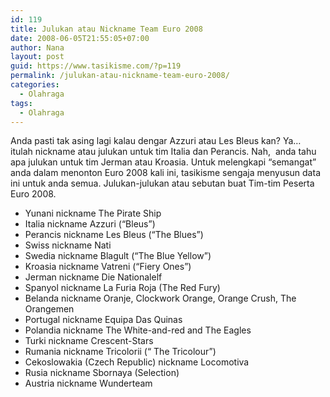 ```yaml
---
id: 119
title: Julukan atau Nickname Team Euro 2008
date: 2008-06-05T21:55:05+07:00
author: Nana
layout: post
guid: https://www.tasikisme.com/?p=119
permalink: /julukan-atau-nickname-team-euro-2008/
categories:
  - Olahraga
tags:
  - Olahraga
---
```

Anda pasti tak asing lagi kalau dengar Azzuri atau Les Bleus kan? Ya… itulah nickname atau julukan untuk tim Italia dan Perancis. Nah,  anda tahu apa julukan untuk tim Jerman atau Kroasia. Untuk melengkapi “semangat” anda dalam menonton Euro 2008 kali ini, tasikisme sengaja menyusun data ini untuk anda semua. Julukan-julukan atau sebutan buat Tim-tim Peserta Euro 2008.

  * Yunani nickname The Pirate Ship
  * Italia nickname Azzuri (“Bleus”)
  * Perancis nickname Les Bleus (“The Blues”)
  * Swiss nickname Nati
  * Swedia nickname Blagult (“The Blue Yellow”)
  * Kroasia nickname Vatreni (“Fiery Ones”)
  * Jerman nickname Die Nationalelf
  * Spanyol nickname La Furia Roja (The Red Fury)
  * Belanda nickname Oranje, Clockwork Orange, Orange Crush, The Orangemen
  * Portugal nickname Equipa Das Quinas
  * Polandia nickname The White-and-red and The Eagles
  * Turki nickname Crescent-Stars
  * Rumania nickname Tricolorii (“ The Tricolour”)
  * Cekoslowakia (Czech Republic) nickname Locomotiva
  * Rusia nickname Sbornaya (Selection)
  * Austria nickname Wunderteam